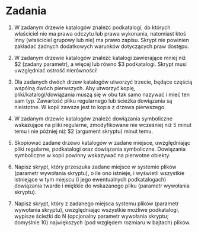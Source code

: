 # Zadania

1. W zadanym drzewie katalogów znaleźć podkatalogi, do których właściciel nie ma prawa odczytu lub prawa
wykonania, natomiast ktoś inny (właściciel grupowy lub nie) ma prawo zapisu. Skrypt nie powinien zakładać
żadnych dodatkowych warunków dotyczących praw dostępu.

2. W zadanym drzewie katalogów znaleźć katalogi zawierające mniej niż $2 (zadany parametr), a więcej lub równo $3
podkatalogi. Skrypt musi uwzględniać ostrość nierówności!

3. Dla zadanych dwóch drzew katalogów utworzyć trzecie, będące częścią wspólną dwóch pierwszych. Aby utworzyć kopię, pliki/katalogi/dowiązania muszą się w obu tak samo nazywać i mieć ten sam typ. Zawartość pliku regularnego lub ścieżka dowiązania są nieistotne. W kopii zawsze jest to kopia z drzewa pierwszego.

4. W zadanym drzewie katalogów znaleźć dowiązania symboliczne wskazujące na pliki regularne, zmodyfikowane nie wcześniej niż 5 minut temu i nie później niż $2 (argument skryptu) minut temu.

5. Skopiować zadane drzewo katalogów w zadane miejsce, uwzględniając pliki regularne, podkatalogi oraz dowiązania symboliczne. Dowiązania symboliczne w kopii powinny wskazywać na pierwotne obiekty.

6. Napisz skrypt, który przeszuka zadane miejsce w systemie plików (parametr wywołania skryptu), o ile ono istnieje, i wyświetli wszystkie istniejące w tym miejscu (i jego ewentualnych podkatalogach) dowiązania twarde i miękkie do wskazanego pliku (parametr wywołania skryptu).

7. Napisz skrypt, który z zadanego miejsca systemu plików (parametr wywołania skryptu), uwzględniając wszystkie możliwe podkatalogi, wypisze ścieżki do N (opcjonalny parametr wywołania skryptu; domyślnie 10) największych (pod względem rozmiaru w bajtach) plików.